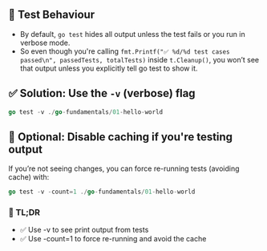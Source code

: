 ## 🧪 Test Behaviour

-   By default, `go test` hides all output unless the test fails or you run in verbose mode.
-   So even though you're calling `fmt.Printf("✅ %d/%d test cases passed\n", passedTests, totalTests)` inside `t.Cleanup()`, you won’t see that output unless you explicitly tell go test to show it.

## ✅ Solution: Use the `-v` (verbose) flag

```go
go test -v ./go-fundamentals/01-hello-world
```

## 🔁 Optional: Disable caching if you're testing output

If you’re not seeing changes, you can force re-running tests (avoiding cache) with:

```go
go test -v -count=1 ./go-fundamentals/01-hello-world
```

### 📝 TL;DR

-   ✅ Use -v to see print output from tests
-   ✅ Use -count=1 to force re-running and avoid the cache
